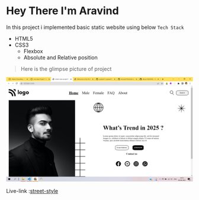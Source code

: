 # Hey There I'm Aravind

In this project i implemented basic static website using below `Tech Stack`

- HTML5
- CSS3
  - Flexbox
  - Absolute and Relative position

> Here is the glimpse picture of project

![project-01](./assets/project-01.png)

Live-link :[street-style]()
